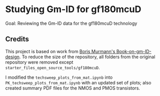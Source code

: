 # Studying Gm-ID for gf180mcuD

Goal: Reviewing the Gm-ID data for the gf180mcuD technology

## Credits

This project is based on work from [Boris Murmann's Book-on-gm-ID-design](https://github.com/bmurmann/Book-on-gm-ID-design). To reduce the size of the repository, all folders from the original repository were removed except `starter_files_open_source_tools/gf180mcuD`. 

I modified the `techsweep_plots_from_mat.ipynb` into `PK_techsweep_plots_from_mat.ipynb` with an updated set of plots; also created summary PDF files for the NMOS and PMOS transistors. 

